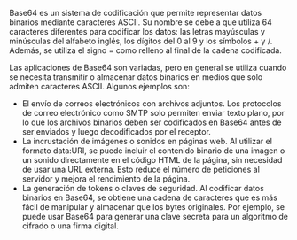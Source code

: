 Base64 es un sistema de codificación que permite representar datos binarios mediante caracteres ASCII. Su nombre se debe a que utiliza 64 caracteres diferentes para codificar los datos: las letras mayúsculas y minúsculas del alfabeto inglés, los dígitos del 0 al 9 y los símbolos + y /. Además, se utiliza el signo = como relleno al final de la cadena codificada.

Las aplicaciones de Base64 son variadas, pero en general se utiliza cuando se necesita transmitir o almacenar datos binarios en medios que solo admiten caracteres ASCII. Algunos ejemplos son:

- El envío de correos electrónicos con archivos adjuntos. Los protocolos de correo electrónico como SMTP solo permiten enviar texto plano, por lo que los archivos binarios deben ser codificados en Base64 antes de ser enviados y luego decodificados por el receptor.
- La incrustación de imágenes o sonidos en páginas web. Al utilizar el formato data:URI, se puede incluir el contenido binario de una imagen o un sonido directamente en el código HTML de la página, sin necesidad de usar una URL externa. Esto reduce el número de peticiones al servidor y mejora el rendimiento de la página.
- La generación de tokens o claves de seguridad. Al codificar datos binarios en Base64, se obtiene una cadena de caracteres que es más fácil de manipular y almacenar que los bytes originales. Por ejemplo, se puede usar Base64 para generar una clave secreta para un algoritmo de cifrado o una firma digital.
